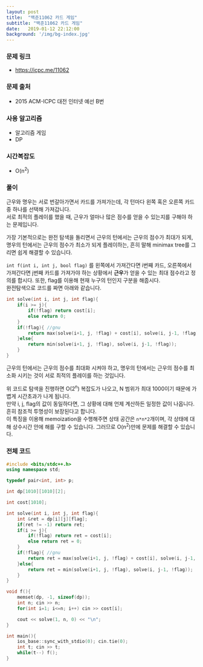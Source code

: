 ```yaml
---
layout: post
title:  "백준11062 카드 게임"
subtitle: "백준11062 카드 게임"
date:   2019-01-12 22:12:00
background: '/img/bg-index.jpg'
---
```


### 문제 링크
* https://icpc.me/11062

### 문제 출처
* 2015 ACM-ICPC 대전 인터넷 예선 B번

### 사용 알고리즘
* 알고리즘 게임
* DP

### 시간복잡도
* O(n<sup>2</sup>)

### 풀이
근우와 명우는 서로 번갈아가면서 카드를 가져가는데, 각 턴마다 왼쪽 혹은 오른쪽 카드 중 하나를 선택해 가져갑니다.<br>
서로 최적의 플레이를 했을 때, 근우가 얼마나 많은 점수를 얻을 수 있는지를 구해야 하는 문제입니다.

가장 기본적으로는 완전 탐색을 돌리면서 근우의 턴에서는 근우의 점수가 최대가 되게, 명우의 턴에서는 근우의 점수가 최소가 되게 플레이하는, 흔히 말해 minimax tree를 그리면 쉽게 해결할 수 있습니다.<br>

`int f(int i, int j, bool flag)` 를 왼쪽에서 가져간다면 i번째 카드, 오른쪽에서 가져간다면 j번째 카드를 가져가야 하는 상황에서 <b>근우</b>가 얻을 수 있는 최대 점수라고 정의를 합시다. 또한, flag를 이용해 현재 누구의 턴인지 구분을 해줍시다.<br>
완전탐색으로 코드를 짜면 아래와 같습니다.
```cpp
int solve(int i, int j, int flag){
	if(i >= j){
		if(!flag) return cost[i];
		else return 0;
	}
	if(!flag){ //gnu
		return max(solve(i+1, j, !flag) + cost[i], solve(i, j-1, !flag) + cost[j]);
	}else{
		return min(solve(i+1, j, !flag), solve(i, j-1, !flag));
	}
}
```
근우의 턴에서는 근우의 점수를 최대화 시켜야 하고, 명우의 턴에서는 근우의 점수를 최소화 시키는 것이 서로 최적의 플레이를 하는 것입니다.

위 코드로 탐색을 진행하면 O(2<sup>n</sup>) 복잡도가 나오고, N 범위가 최대 1000이기 때문에 가볍게 시간초과가 나게 됩니다.<br>
만약 i, j, flag의 값이 동일하다면, 그 상황에 대해 언제 계산하든 일정한 값이 나옵니다. 흔히 참조적 투명성이 보장된다고 합니다.<br>
이 특징을 이용해 memoization을 수행해주면 상태 공간은 `n*n*2`개이며, 각 상태에 대해 상수시간 안에 해를 구할 수 있습니다. 그러므로 O(n<sup>2</sup>)만에 문제를 해결할 수 있습니다.

### 전체 코드
```cpp
#include <bits/stdc++.h>
using namespace std;

typedef pair<int, int> p;

int dp[1010][1010][2];

int cost[1010];

int solve(int i, int j, int flag){
	int &ret = dp[i][j][flag];
	if(ret != -1) return ret;
	if(i >= j){
		if(!flag) return ret = cost[i];
		else return ret = 0;
	}
	if(!flag){ //gnu
		return ret = max(solve(i+1, j, !flag) + cost[i], solve(i, j-1, !flag) + cost[j]);
	}else{
		return ret = min(solve(i+1, j, !flag), solve(i, j-1, !flag));
	}
}

void f(){
	memset(dp, -1, sizeof(dp));
	int n; cin >> n;
	for(int i=1; i<=n; i++) cin >> cost[i];

	cout << solve(1, n, 0) << "\n";
}

int main(){
	ios_base::sync_with_stdio(0); cin.tie(0);
	int t; cin >> t;
	while(t--) f();
}
```
